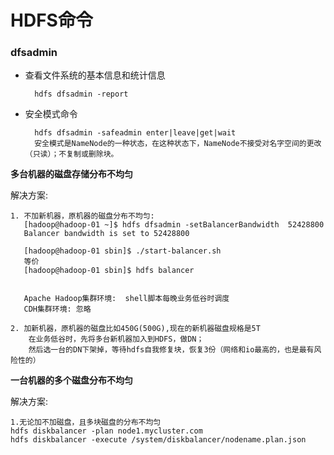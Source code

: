 # HDFS命令


### dfsadmin

- 查看文件系统的基本信息和统计信息

		hdfs dfsadmin -report
		
- 安全模式命令

		hdfs dfsadmin -safeadmin enter|leave|get|wait
		安全模式是NameNode的一种状态，在这种状态下，NameNode不接受对名字空间的更改（只读）；不复制或删除块。
		
**多台机器的磁盘存储分布不均匀**

解决方案:

	1. 不加新机器，原机器的磁盘分布不均匀:
	   [hadoop@hadoop-01 ~]$ hdfs dfsadmin -setBalancerBandwidth  52428800
	   Balancer bandwidth is set to 52428800
	  
	   [hadoop@hadoop-01 sbin]$ ./start-balancer.sh  
	   等价
	   [hadoop@hadoop-01 sbin]$ hdfs balancer 
	   

	   Apache Hadoop集群环境:  shell脚本每晚业务低谷时调度
	   CDH集群环境: 忽略

	2. 加新机器，原机器的磁盘比如450G(500G),现在的新机器磁盘规格是5T
	    在业务低谷时，先将多台新机器加入到HDFS，做DN；
	    然后选一台的DN下架掉，等待hdfs自我修复块，恢复3份（网络和io最高的，也是最有风险性的）
	    
	    
**一台机器的多个磁盘分布不均匀**

解决方案:    
	    
	1.无论加不加磁盘，且多块磁盘的分布不均匀  
	hdfs diskbalancer -plan node1.mycluster.com
	hdfs diskbalancer -execute /system/diskbalancer/nodename.plan.json
	    

